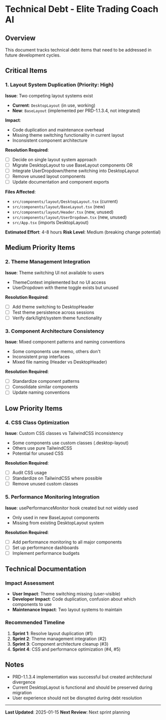 # Technical Debt - Elite Trading Coach AI

## Overview
This document tracks technical debt items that need to be addressed in future development cycles.

## Critical Items

### 1. Layout System Duplication (Priority: High)
**Issue**: Two competing layout systems exist
- **Current**: `DesktopLayout` (in use, working)  
- **New**: `BaseLayout` (implemented per PRD-1.1.3.4, not integrated)

**Impact**: 
- Code duplication and maintenance overhead
- Missing theme switching functionality in current layout
- Inconsistent component architecture

**Resolution Required**:
- [ ] Decide on single layout system approach
- [ ] Migrate DesktopLayout to use BaseLayout components OR
- [ ] Integrate UserDropdown/theme switching into DesktopLayout
- [ ] Remove unused layout components
- [ ] Update documentation and component exports

**Files Affected**:
- `src/components/layout/DesktopLayout.tsx` (current)
- `src/components/layout/BaseLayout.tsx` (new)
- `src/components/layout/Header.tsx` (new, unused)
- `src/components/layout/UserDropdown.tsx` (new, unused)
- `src/App.tsx` (imports DesktopLayout)

**Estimated Effort**: 4-8 hours
**Risk Level**: Medium (breaking change potential)

## Medium Priority Items

### 2. Theme Management Integration
**Issue**: Theme switching UI not available to users
- ThemeContext implemented but no UI access
- UserDropdown with theme toggle exists but unused

**Resolution Required**:
- [ ] Add theme switching to DesktopHeader
- [ ] Test theme persistence across sessions
- [ ] Verify dark/light/system theme functionality

### 3. Component Architecture Consistency
**Issue**: Mixed component patterns and naming conventions
- Some components use memo, others don't
- Inconsistent prop interfaces
- Mixed file naming (Header vs DesktopHeader)

**Resolution Required**:
- [ ] Standardize component patterns
- [ ] Consolidate similar components
- [ ] Update naming conventions

## Low Priority Items

### 4. CSS Class Optimization
**Issue**: Custom CSS classes vs TailwindCSS inconsistency
- Some components use custom classes (.desktop-layout)
- Others use pure TailwindCSS
- Potential for unused CSS

**Resolution Required**:
- [ ] Audit CSS usage
- [ ] Standardize on TailwindCSS where possible
- [ ] Remove unused custom classes

### 5. Performance Monitoring Integration
**Issue**: usePerformanceMonitor hook created but not widely used
- Only used in new BaseLayout components
- Missing from existing DesktopLayout system

**Resolution Required**:
- [ ] Add performance monitoring to all major components
- [ ] Set up performance dashboards
- [ ] Implement performance budgets

## Technical Documentation

### Impact Assessment
- **User Impact**: Theme switching missing (user-visible)
- **Developer Impact**: Code duplication, confusion about which components to use
- **Maintenance Impact**: Two layout systems to maintain

### Recommended Timeline
1. **Sprint 1**: Resolve layout duplication (#1)
2. **Sprint 2**: Theme management integration (#2)  
3. **Sprint 3**: Component architecture cleanup (#3)
4. **Sprint 4**: CSS and performance optimization (#4, #5)

## Notes
- PRD-1.1.3.4 implementation was successful but created architectural divergence
- Current DesktopLayout is functional and should be preserved during migration
- User experience should not be disrupted during debt resolution

---
**Last Updated**: 2025-01-15
**Next Review**: Next sprint planning